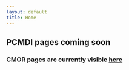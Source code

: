 ```yaml
---
layout: default
title: Home
---
```


## PCMDI pages coming soon 
### CMOR pages are currently visible [here](http://kitt.llnl.gov/cmor)
